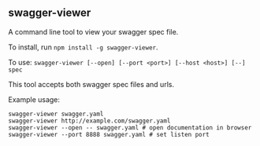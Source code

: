 ## swagger-viewer

A command line tool to view your swagger spec file.

To install, run `npm install -g swagger-viewer`.

To use: `swagger-viewer [--open] [--port <port>] [--host <host>] [--] spec`

This tool accepts both swagger spec files and urls.

Example usage:
```
swagger-viewer swagger.yaml
swagger-viewer http://example.com/swagger.yaml
swagger-viewer --open -- swagger.yaml # open documentation in browser
swagger-viewer --port 8888 swagger.yaml # set listen port
```
